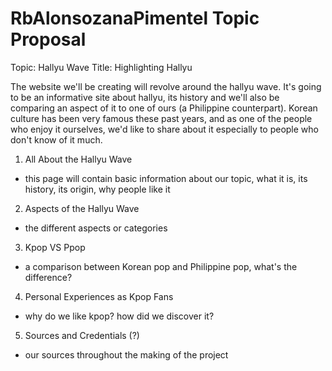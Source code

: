 # RbAlonsozanaPimentel Topic Proposal
Topic: Hallyu Wave
Title: Highlighting Hallyu

The website we'll be creating will revolve around the hallyu wave. It's going to be an informative site about hallyu, its history and we'll also be comparing an aspect of it to one of ours (a Philippine counterpart). Korean culture has been very famous these past years, and as one of the people who enjoy it ourselves, we'd like to share about it especially to people who don't know of it much. 

1. All About the Hallyu Wave

  - this page will contain basic information about our topic, what it is, its history, its origin, why people like it

2. Aspects of the Hallyu Wave

  - the different aspects or categories 

3. Kpop VS Ppop

  - a comparison between Korean pop and Philippine pop, what's the difference?

4. Personal Experiences as Kpop Fans

  - why do we like kpop? how did we discover it?

5. Sources and Credentials (?)

  - our sources throughout the making of the project

